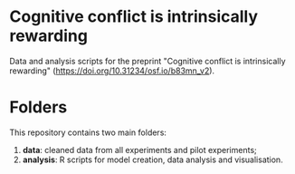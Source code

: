 # Cognitive conflict is intrinsically rewarding
Data and analysis scripts for the preprint "Cognitive conflict is intrinsically rewarding" (https://doi.org/10.31234/osf.io/b83mn_v2).

# Folders
This repository contains two main folders:
1. **data**: cleaned data from all experiments and pilot experiments;
2. **analysis**: R scripts for model creation, data analysis and visualisation.
